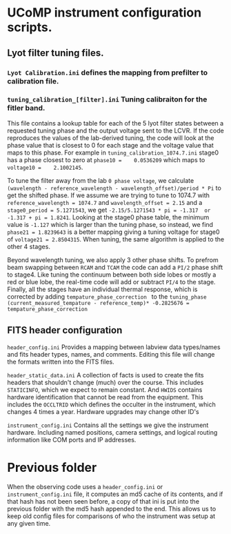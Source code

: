 # UCoMP instrument configuration scripts.

## Lyot filter tuning files.
### ``` Lyot Calibration.ini ``` defines the mapping from prefilter to calibration file.
### ``` tuning_calibration_[filter].ini ``` Tuning calibraiton for the fitler band.  
This file contains a lookup table for each of the 5 lyot filter states between a requested tuning phase and the output voltage sent to the LCVR.  If the code reproduces the values of the lab-derived tuning, the code will look at the phase value that is closest to 0 for each stage and the voltage value that maps to this phase.  For example in ``` tuning_calibration_1074.7.ini ``` stage0 has a phase closest to zero at ``` phase10 =    0.0536209 ``` which maps to ``` voltage10 =    2.1002145 ```.  

To tune the filter away from the lab ``` 0 phase voltage ```, we calculate ``` (wavelength - reference_wavelength - wavelength_offset)/period * Pi ``` to get the shifted phase. If we assume we are trying to tune to 1074.7 with ``` reference_wavelength = 1074.7 ``` and ``` wavelength_offset = 2.15 ``` and a ``` stage0_period = 5.1271543 ```, we get ``` -2.15/5.1271543 * pi = -1.317  or -1.317 + pi = 1.8241 ```. Looking at the stage0 phase table, the minimum value is ```-1.127``` which is larger than the tuning phase, so instead, we find ``` phase21 = 1.8239643 ``` is a better mapping giving a tuning voltage for stage0 of ``` voltage21 = 2.8504315 ```.  When tuning, the same algorithm is applied to the other 4 stages. 

Beyond wavelength tuning, we also apply 3 other phase shifts.  To prefrom beam swapping between ``` RCAM ``` and ``` TCAM ``` the code can add a ``` PI/2 ``` phase shift to stage4.  Like tuning the continuum between both side lobes or mostly a red or blue lobe, the real-time code will add or subtract ``` PI/4 ``` to the stage.  Finally, all the stages have an individual thermal response, which is corrected by adding ```tempature_phase_correction ``` to the ``` tuning_phase ```  ``` (current_measured_tempature - reference_temp)* -0.2825676 = tempature_phase_correction ```

## FITS header configuration
``` header_config.ini ``` Provides a mapping between labview data types/names and fits header types, names, and comments.  Editing this file will change the formats written into the FITS files.

``` header_static_data.ini ``` A collection of facts is used to create the fits headers that shouldn't change (much) over the course.  This includes ``` STATICINFO ```, which we expect to remain constant.  And ``` HWIDS ``` contains hardware identification that cannot be read from the equipment. This includes the ``` OCCLTRID ``` which defines the occulter in the instrument, which changes 4 times a year. Hardware upgrades may change other ID's

``` instrument_config.ini ``` Contains all the settings we give the instrument hardware.  Including named positions, camera settings, and logical routing information like COM ports and IP addresses. 

# Previous folder
When the observing code uses a ``` header_config.ini ``` or ``` instrument_config.ini ``` file, it computes an md5 cache of its contents, and if that hash has not been seen before, a copy of that ini is put into the previous folder with the md5 hash appended to the end.   This allows us to keep old config files for comparisons of who the instrument was setup at any given time.
